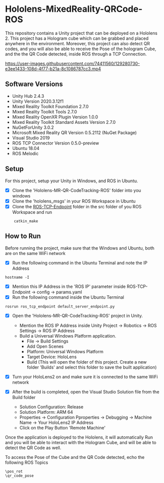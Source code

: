 # Hololens-MixedReality-QRCode-ROS
This repository contains a Unity project that can be deployed on a Hololens 2.
This project has a Hologram cube which can be grabbed and placed anywhere in the environment. Moreover, this project can also detect QR codes, and you will also be able to receive the Pose of the hologram Cube, and the the QR Code detected, inside ROS through a TCP Connection.

https://user-images.githubusercontent.com/74411560/129280730-e3ee1433-108d-4f77-b21a-8c1086787cc3.mp4

## Software Versions
- Unity Hub 2.4.3
- Unity Version 2020.3.12f1
- Mixed Reality Toolkit Foundation 2.7.0
- Mixed Reality Toolkit Tools 2.7.0
- Mixed Reality OpenXR Plugin Version 1.0.0
- Mixed Reality Toolkit Standard Assets Version 2.7.0
- NuGetForUnity 3.0.2
- Microsoft Mixed Reality QR Version 0.5.2112 (NuGet Package)
- Visual Studio 2019
- ROS TCP Connector Version 0.5.0-preview
- Ubuntu 18.04
- ROS Melodic


## Setup
For this project, setup your Unity in Windows, and ROS in Ubuntu.

- [X] Clone the 'Hololens-MR-QR-CodeTracking-ROS' folder into you windows
- [X] Clone the 'hololens_msgs' in your ROS Workspace in Ubuntu
- [X] Clone the [ROS-TCP-Endpoint](https://github.com/Unity-Technologies/ROS-TCP-Endpoint) folder in the src folder of you ROS Workspace and run

```
    catkin_make
```




## How to Run
Before running the project, make sure that the Windows and Ubuntu, both are on the same WiFi network
- [X] Run the following command in the Ubuntu Terminal and note the IP Address
```
hostname -I
```
- [X] Mention this IP Address in the 'ROS IP' parameter inside ROS-TCP-Endpoint -> config -> params.yaml
- [X] Run the following command inside the Ubuntu Terminal
```
rosrun ros_tcp_endpoint default_server_endpoint.py
```
- [X] Open the 'Hololens-MR-QR-CodeTracking-ROS' project in Unity.
    - Mention the ROS IP Address inside Unity Project -> Robotics -> ROS Settings -> ROS IP Address
    - Build a Universal Windows Platform application.
        -  File -> Build Settings 
        -  Add Open Scenes
        -  Platform: Universal Windows Platform
        -  Target Device: HoloLens
        -  Build (This will open the folder of this project. Create a new folder 'Builds' and select this folder to save the built application)

- [X] Turn your HoloLens2 on and make sure it is connected to the same WiFi network
- [X] After the build is completed, open the Visual Studio Solution file from the Build folder
    - Solution Configuration: Release
    - Solution Platform: ARM 64
    - Properties -> Configuration Pproperties -> Debugging -> Machine Name -> Your HoloLens2 IP Address
    - Click on the Play Button 'Remote Machine'

Once the application is deployed to the Hololens, it will automatically Run and you will be able to interact with the Hologram Cube, and will be able to detect the QR Code as well.

To access the Pose of the Cube and the QR Code detected, echo the following ROS Topics
```
\pos_rot
\qr_code_pose
```

